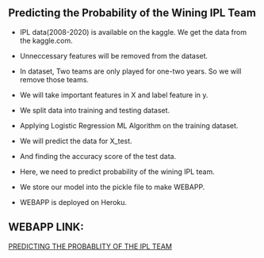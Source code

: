 ## Predicting the Probability of the Wining IPL Team

+ IPL data(2008-2020) is available on the kaggle. We get the data from the kaggle.com.

+ Unneccessary features will be removed from the dataset.

+ In dataset, Two teams are only played for one-two years. So we will remove those teams.

+ We will take important features in X and label feature in y.

+ We split data into training and testing dataset.

+ Applying Logistic Regression ML Algorithm on the training dataset.

+ We will predict the data for X_test.

+ And finding the accuracy score of the test data.

+ Here, we need to predict probability of the wining IPL team.

+ We store our model into the pickle file to make WEBAPP.

+ WEBAPP is deployed on Heroku.

## WEBAPP LINK:

[PREDICTING THE PROBABLITY OF THE IPL TEAM](https://ipl-win-predictor-manthan.herokuapp.com/)



